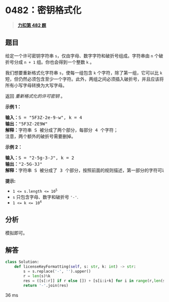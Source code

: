 # 0482：密钥格式化


> <u>**[力扣第 482 题](https://leetcode.cn/problems/license-key-formatting/)**</u>

## 题目

<p>给定一个许可密钥字符串 <code>s</code>，仅由字母、数字字符和破折号组成。字符串由 <code>n</code> 个破折号分成 <code>n + 1</code> 组。你也会得到一个整数 <code>k</code> 。</p>

<p>我们想要重新格式化字符串 <code>s</code>，使每一组包含 <code>k</code> 个字符，除了第一组，它可以比 <code>k</code> 短，但仍然必须包含至少一个字符。此外，两组之间必须插入破折号，并且应该将所有小写字母转换为大写字母。</p>

<p>返回 <em>重新格式化的许可密钥</em> 。</p>



<p><strong>示例 1：</strong></p>

<pre>
<strong>输入：</strong>S = "5F3Z-2e-9-w", k = 4
<strong>输出：</strong>"5F3Z-2E9W"
<strong>解释：</strong>字符串 S 被分成了两个部分，每部分 4 个字符；
注意，两个额外的破折号需要删掉。
</pre>

<p><strong>示例 2：</strong></p>

<pre>
<strong>输入：</strong>S = "2-5g-3-J", k = 2
<strong>输出：</strong>"2-5G-3J"
<strong>解释：</strong>字符串 S 被分成了 3 个部分，按照前面的规则描述，第一部分的字符可以少于给定的数量，其余部分皆为 2 个字符。
</pre>



<p><strong>提示:</strong></p>

<ul>
<li><code>1 &lt;= s.length &lt;= 10<sup>5</sup></code></li>
<li><code>s</code> 只包含字母、数字和破折号 <code>'-'</code>.</li>
<li><code>1 &lt;= k &lt;= 10<sup>4</sup></code></li>
</ul>


## 分析

模拟即可。

## 解答


```python
class Solution:
    def licenseKeyFormatting(self, s: str, k: int) -> str:
        s = s.replace('-', '').upper()
        r = len(s)%k
        res = ([s[:r]] if r else []) + [s[i:i+k] for i in range(r,len(s),k)]
        return '-'.join(res)
```
36 ms
